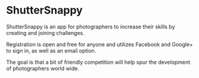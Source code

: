# ShutterSnappy
ShutterSnappy is an app for photographers to increase their skills by creating and joining challenges.

Registration is open and free for anyone and utilizes Facebook and Google+ to sign in, as well as an email option.

The goal is that a bit of friendly competition will help spur the development of photographers world wide.
